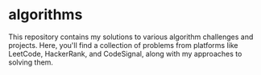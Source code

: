 # algorithms
This repository contains my solutions to various algorithm challenges and projects. Here, you'll find a collection of problems from platforms like LeetCode, HackerRank, and CodeSignal, along with my approaches to solving them.
